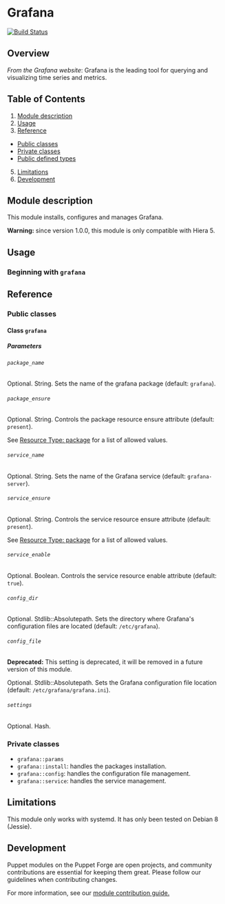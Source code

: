 # Grafana

[![Build Status](https://travis-ci.org/johanfleury/puppet-grafana.svg?branch=master)](https://travis-ci.org/johanfleury/puppet-grafana)

## Overview

*From the Grafana website*: Grafana is the leading tool for querying and
visualizing time series and metrics.


## Table of Contents

1. [Module description](#module-description)
2. [Usage](#usage)
3. [Reference](#reference)
  - [Public classes](#public-classes)
  - [Private classes](#private-classes)
  - [Public defined types](#public-defined-types)
5. [Limitations](#limitations)
6. [Development](#development)


## Module description

This module installs, configures and manages Grafana.

**Warning:** since version 1.0.0, this module is only compatible with Hiera 5.

## Usage



### Beginning with `grafana`


## Reference

### Public classes

#### Class `grafana`

##### Parameters

###### `package_name`

Optional. String. Sets the name of the grafana package (default: `grafana`).

###### `package_ensure`

Optional. String. Controls the package resource ensure attribute (default:
`present`).

See [Resource Type:
package](https://docs.puppet.com/puppet/latest/types/package.html#package-attribute-ensure)
for a list of allowed values.

###### `service_name`

Optional. String. Sets the name of the Grafana service (default:
`grafana-server`).

###### `service_ensure`

Optional. String. Controls the service resource ensure attribute (default:
`present`).

See [Resource Type:
package](https://docs.puppet.com/puppet/latest/types/service.html#service-attribute-ensure)
for a list of allowed values.

###### `service_enable`

Optional. Boolean. Controls the service resource enable attribute (default:
`true`).

###### `config_dir`

Optional. Stdlib::Absolutepath. Sets the directory where Grafana's
configuration files are located (default: `/etc/grafana`).

###### `config_file`

**Deprecated:** This setting is deprecated, it will be removed in a future
version of this module.

Optional. Stdlib::Absolutepath. Sets the Grafana configuration file location
(default: `/etc/grafana/grafana.ini`).

###### `settings`

Optional. Hash.


### Private classes

* `grafana::params`
* `grafana::install`: handles the packages installation.
* `grafana::config`: handles the configuration file management.
* `grafana::service`: handles the service management.


## Limitations

This module only works with systemd. It has only been tested on Debian 8
(Jessie).


## Development

Puppet modules on the Puppet Forge are open projects, and community
contributions are essential for keeping them great. Please follow our
guidelines when contributing changes.

For more information, see our [module contribution
guide.](https://docs.puppetlabs.com/forge/contributing.html)
